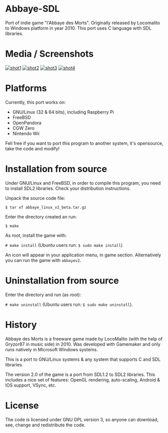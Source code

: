 # Abbaye-SDL

Port of indie game "l'Abbaye des Morts". Originally released by Locomalito to Windows
platform in year 2010.
This port uses C language with SDL libraries.

# Media / Screenshots

[![shot1](https://picload.org/image/rrwogddo/1473017079_th.png)](https://pl.vc/bcnge)
[![shot2](https://picload.org/image/rrwogdag/1473017146_th.png)](https://pl.vc/b5qoo)
[![shot3](https://picload.org/image/rrwogddc/1473017093_th.png)](https://pl.vc/155ocq)
[![shot4](https://picload.org/image/rrwogddp/1473017123_th.png)](https://pl.vc/7vdx8)

# Platforms

Currently, this port works on:

  * GNU/Linux (32 & 64 bits), including Raspberry Pi
  * FreeBSD
  * OpenPandora
  * CGW Zero
  * Nintendo Wii

Fell free if you want to port this program to another system, it's opensource, take the
code and modify!

# Installation from source

Under GNU/Linux and FreeBSD, in order to compile this program, you need to install SDL2
libraries. Check your distribution instructions.

Unpack the source code file:

`$ tar xf abbaye_linux_v2_beta.tar.gz`

Enter the directory created an run:

`$ make`

As root, install the game with:

`# make install` (Ubuntu users run: `$ sudo make install`)

An icon will appear in your application menu, in game section.
Alternatively you can run the game with `abbayev2`.

# Uninstallation from source

Enter the directory and run (as root):

`# make uninstall` (Ubuntu users run: `$ sudo make uninstall`).

# History

Abbaye des Morts is a freeware game made by LocoMalito (with the help of Gryzor87 in
music side) in 2010. Was developed with Gamemaker and only runs natively in Microsoft
Windows systems.

This is a port to GNU/Linux systems & any system that supports C and SDL libraries.

The version 2.0 of the game is a port from SDL1.2 to SDL2 libraries. This includes a nice
set of features: OpenGL rendering, auto-scaling, Android & IOS support, VSync, etc.

# License

The code is licensed under GNU GPL version 3, so anyone can download, see, change and
redistribute the code.
